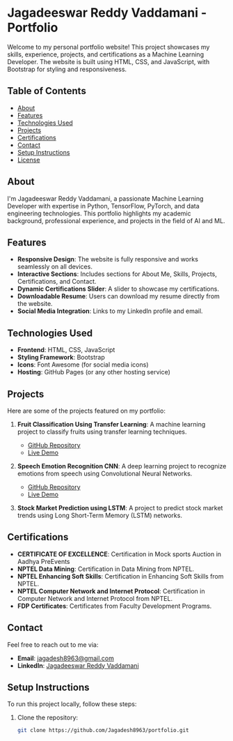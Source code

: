 # Jagadeeswar Reddy Vaddamani - Portfolio

Welcome to my personal portfolio website! This project showcases my skills, experience, projects, and certifications as a Machine Learning Developer. The website is built using HTML, CSS, and JavaScript, with Bootstrap for styling and responsiveness.

## Table of Contents
- [About](#about)
- [Features](#features)
- [Technologies Used](#technologies-used)
- [Projects](#projects)
- [Certifications](#certifications)
- [Contact](#contact)
- [Setup Instructions](#setup-instructions)
- [License](#license)

## About
I'm Jagadeeswar Reddy Vaddamani, a passionate Machine Learning Developer with expertise in Python, TensorFlow, PyTorch, and data engineering technologies. This portfolio highlights my academic background, professional experience, and projects in the field of AI and ML.

## Features
- **Responsive Design**: The website is fully responsive and works seamlessly on all devices.
- **Interactive Sections**: Includes sections for About Me, Skills, Projects, Certifications, and Contact.
- **Dynamic Certifications Slider**: A slider to showcase my certifications.
- **Downloadable Resume**: Users can download my resume directly from the website.
- **Social Media Integration**: Links to my LinkedIn profile and email.

## Technologies Used
- **Frontend**: HTML, CSS, JavaScript
- **Styling Framework**: Bootstrap
- **Icons**: Font Awesome (for social media icons)
- **Hosting**: GitHub Pages (or any other hosting service)

## Projects
Here are some of the projects featured on my portfolio:
1. **Fruit Classification Using Transfer Learning**: A machine learning project to classify fruits using transfer learning techniques.
   - [GitHub Repository](https://github.com/Jagadesh8963/Fruit-Classification-using-transfer-learning)
   - [Live Demo](https://fruit-classifier-jagadeswar-reddy.netlify.app)

2. **Speech Emotion Recognition CNN**: A deep learning project to recognize emotions from speech using Convolutional Neural Networks.
   - [GitHub Repository](https://github.com/Jagadesh8963/Speech_Emotion_Recognition_CNN)
   - [Live Demo](https://pixelverse-eoah.onrender.com/)

3. **Stock Market Prediction using LSTM**: A project to predict stock market trends using Long Short-Term Memory (LSTM) networks.

## Certifications
- **CERTIFICATE OF EXCELLENCE**: Certification in Mock sports Auction in Aadhya PreEvents
- **NPTEL Data Mining**: Certification in Data Mining from NPTEL.
- **NPTEL Enhancing Soft Skills**: Certification in Enhancing Soft Skills from NPTEL.
- **NPTEL Computer Network and Internet Protocol**: Certification in Computer Network and Internet Protocol from NPTEL.
- **FDP Certificates**: Certificates from Faculty Development Programs.

## Contact
Feel free to reach out to me via:
- **Email**: [jagadesh8963@gmail.com](mailto:jagadesh8963@gmail.com)
- **LinkedIn**: [Jagadeeswar Reddy Vaddamani](https://www.linkedin.com/in/jagadeeswara-reddy-vaddamani/)

## Setup Instructions
To run this project locally, follow these steps:
1. Clone the repository:
   ```bash
   git clone https://github.com/Jagadesh8963/portfolio.git
